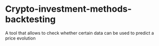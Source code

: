 # Crypto-investment-methods-backtesting
A tool that allows to check whether certain data can be used to predict a price evolution
